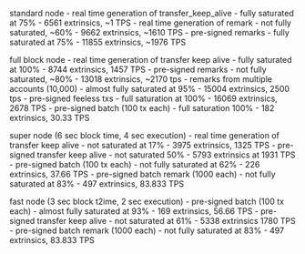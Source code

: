 standard node
	- real time generation of transfer_keep_alive
		- fully saturated at 75%
		- 6561 extrinsics, ~1 TPS
	- real time generation of remark
		- not fully saturated, ~60%
		- 9662 extrinsics, ~1610 TPS
	- pre-signed remarks
		- fully saturated at 75%
		- 11855 extrinsics, ~1976 TPS

full block node
	- real time generation of transfer keep alive
		- fully saturated at 100%
		- 8744 extrinsics, 1457 TPS
	- pre-signed remarks
		- not fully saturated, ~80%
		- 13018 extrinsics, ~2170 tps
	- remarks from multiple accounts (10,000)
		- almost fully saturated at 95%
		- 15004 extrinsics, 2500 tps
	- pre-signed feeless txs
		- full saturation at 100%
		- 16069 extrinsics, 2678 TPS
	- pre-signed batch (100 tx each)
		- full saturation 100%
		- 182 extrinsics, 30.33 TPS

super node (6 sec block time, 4 sec execution)
	- real time generation of transfer keep alive
		- not saturated at 17%
		- 3975 extrinsics, 1325 TPS
	- pre-signed transfer keep alive
		- not saturated 50%
		- 5793 extrinsics at 1931 TPS
	- pre-signed batch (100 tx each)
		- not fully saturated at 62%
		- 226 extrinsics, 37.66 TPS
	- pre-signed batch remark (1000 each)
		- not fully saturated at 83%
		- 497 extrinsics, 83.833 TPS

fast node (3 sec block t2ime, 2 sec execution)
	- pre-signed batch (100 tx each)
		- almost fully saturated at 93%
		- 169 extrinsics, 56.66 TPS
	- pre-signed transfer keep alive
		- not saturated at 61%
		- 5338 extrinsics 1780 TPS
	- pre-signed batch remark (1000 each)
		- not fully saturated at 83%
		- 497 extrinsics, 83.833 TPS
